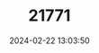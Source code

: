 ---
title: "21771"
category: "Thomasomys bombycinus"
draft: false
date: 2024-02-22 13:03:50
languages:
  English: ["Silky Oldfield Mouse"]
---